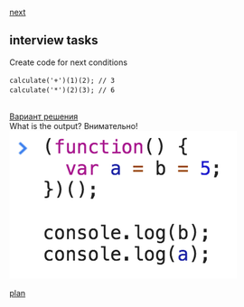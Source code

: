 <a href="02.md">next</a>

<h2>interview tasks</h2>

<div>
Create code for next conditions

<code>calculate('+')(1)(2); // 3</code>
<br>
<code>calculate('*')(2)(3); // 6</code>

<br>
<div>
<a href="https://codepen.io/paawel/pen/Qogrqa?editors=0012">Вариант решения</a>
</div>

</div>


<div>
What is the output? Внимательно!

<img src="media/01-1.png">

</div>



<a href="00.md">plan</a>
